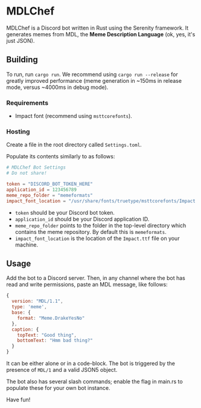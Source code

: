 # MDLChef

MDLChef is a Discord bot written in Rust using the Serenity framework. It generates memes from MDL, the **Meme Description Language** (ok, yes, it's just JSON).

## Building

To run, run `cargo run`. We recommend using `cargo run --release` for greatly improved performance (meme generation in ~150ms in release mode, versus ~4000ms in debug mode).

### Requirements

- Impact font (recommend using `msttcorefonts`).

### Hosting

Create a file in the root directory called `Settings.toml`.

Populate its contents similarly to as follows:

```toml
# MDLChef Bot Settings
# Do not share!

token = "DISCORD_BOT_TOKEN_HERE"
application_id = 123456789
meme_repo_folder = "memeformats"
impact_font_location = "/usr/share/fonts/truetype/msttcorefonts/Impact.ttf"
```

- `token` should be your Discord bot token.
- `application_id` should be your Discord application ID.
- `meme_repo_folder` points to the folder in the top-level directory which contains the meme repository. By default this is `memeformats`.
- `impact_font_location` is the location of the `Impact.ttf` file on your machine.

## Usage

Add the bot to a Discord server. Then, in any channel where the bot has read and write permissions, paste an MDL message, like follows:

```js
{
  version: "MDL/1.1",
  type: 'meme',
  base: {
    format: "Meme.DrakeYesNo"
  },
  caption: {
    topText: "Good thing",
    bottomText: "Hmm bad thing?"
  }
}
```

It can be either alone or in a code-block. The bot is triggered by the presence of `MDL/1` and a valid JSON5 object.

The bot also has several slash commands; enable the flag in main.rs to populate these for your own bot instance.

Have fun!